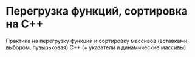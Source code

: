 <h1>Перегрузка функций, сортировка на C++</h1>
<p>Практика на перегрузку функций и сортировку массивов (вставками, выбором, пузырьковая) C++ (+ указатели и динамические массивы)</p>